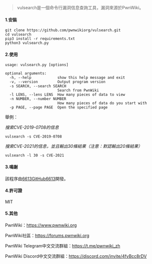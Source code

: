 > vulsearch是一個命令行漏洞信息查詢工具，漏洞來源於PwnWiki。

#### 1.安裝

```
git clone https://github.com/pwnwikiorg/vulsearch.git
cd vulsearch
pip3 install -r requirements.txt
python3 vulsearch.py
```

#### 2.使用

```
usage: vulsearch.py [options]

optional arguments:
  -h, --help            show this help message and exit
  -v, --version         Output program version
  -s SEARCH, --search SEARCH
                        Search from PwnWiki
  -l LENS, --lens LENS  How many pieces of data to view
  -n NUMBER, --number NUMBER
                        How many pieces of data do you start with
  -p PAGE, --page PAGE  Open the specified page
```

舉例：

*搜索CVE-2019-0708的信息*

```
vulsearch -s CVE-2019-0708
```

*搜索CVE-2021的信息，並且輸出30條結果（注意：默認輸出20條結果）*

```
vulsearch -l 30 -s CVE-2021
```



#### 3.鳴謝

該程序由[6613GitHub6613](https://github.com/6613GitHub6613)開發。



#### 4.許可證

MIT



#### 5.其他

PwnWiki：https://www.pwnwiki.org

PwnWiki社區：https://forums.pwnwiki.org

PwnWiki Telegram中文交流群組：https://t.me/pwnwiki_zh

PwnWiki Discord中文交流群組：https://discord.com/invite/4fvBcc8rDV

